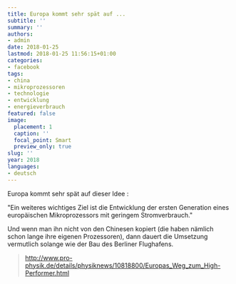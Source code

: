 ```yaml
---
title: Europa kommt sehr spät auf ...
subtitle: ''
summary: ''
authors:
- admin
date: 2018-01-25
lastmod: 2018-01-25 11:56:15+01:00
categories:
- facebook
tags:
- china
- mikroprozessoren
- technologie
- entwicklung
- energieverbrauch
featured: false
image:
  placement: 1
  caption: ''
  focal_point: Smart
  preview_only: true
slug: ''
year: 2018
languages:
- deutsch
---
```


Europa kommt sehr spät auf dieser Idee :

"Ein weiteres wichtiges Ziel ist die Entwicklung der ersten Generation eines europäischen Mikroprozessors mit geringem Stromverbrauch." 

Und wenn man ihn nicht von den Chinesen kopiert (die haben nämlich schon lange ihre eigenen Prozessoren), dann dauert die Umsetzung vermutlich solange wie der Bau des Berliner Flughafens.
> http://www.pro-physik.de/details/physiknews/10818800/Europas_Weg_zum_High-Performer.html
